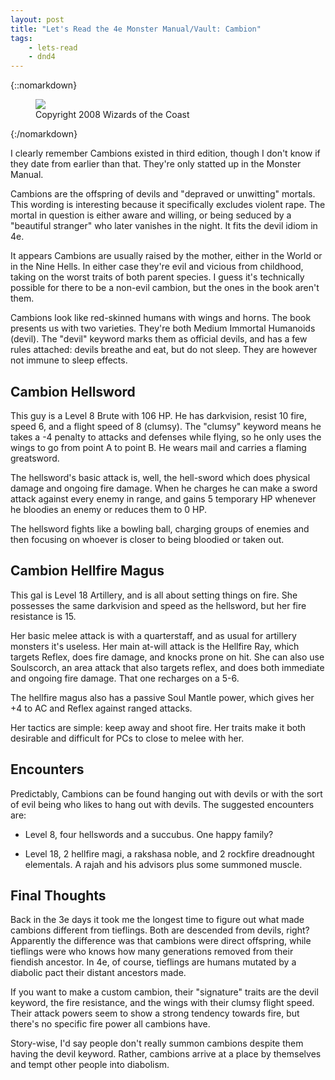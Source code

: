 ```yaml
---
layout: post
title: "Let's Read the 4e Monster Manual/Vault: Cambion"
tags:
    - lets-read
    - dnd4
---
```


{::nomarkdown}
<figure class="left">
  <img src="{{ "/assets/wir-mm-4e-cambion.png" | absolute_url }}"/>
  <figcaption>
    Copyright 2008 Wizards of the Coast
  </figcaption>
</figure>
{:/nomarkdown}

I clearly remember Cambions existed in third edition, though I don't know if
they date from earlier than that. They're only statted up in the Monster Manual.

Cambions are the offspring of devils and "depraved or unwitting" mortals. This
wording is interesting because it specifically excludes violent rape. The mortal
in question is either aware and willing, or being seduced by a "beautiful
stranger" who later vanishes in the night. It fits the devil idiom in 4e.

It appears Cambions are usually raised by the mother, either in the World or in
the Nine Hells. In either case they're evil and vicious from childhood, taking
on the worst traits of both parent species. I guess it's technically possible
for there to be a non-evil cambion, but the ones in the book aren't them.

Cambions look like red-skinned humans with wings and horns. The book presents us
with two varieties. They're both Medium Immortal Humanoids (devil). The "devil"
keyword marks them as official devils, and has a few rules attached: devils
breathe and eat, but do not sleep. They are however not immune to sleep effects.

## Cambion Hellsword

This guy is a Level 8 Brute with 106 HP. He has darkvision, resist 10 fire,
speed 6, and a flight speed of 8 (clumsy). The "clumsy" keyword means he takes a
-4 penalty to attacks and defenses while flying, so he only uses the wings to go
from point A to point B. He wears mail and carries a flaming greatsword.

The hellsword's basic attack is, well, the hell-sword which does physical damage
and ongoing fire damage. When he charges he can make a sword attack against
every enemy in range, and gains 5 temporary HP whenever he bloodies an enemy or
reduces them to 0 HP.

The hellsword fights like a bowling ball, charging groups of enemies and then
focusing on whoever is closer to being bloodied or taken out.

## Cambion Hellfire Magus

This gal is Level 18 Artillery, and is all about setting things on fire. She
possesses the same darkvision and speed as the hellsword, but her fire
resistance is 15.

Her basic melee attack is with a quarterstaff, and as usual for artillery
monsters it's useless. Her main at-will attack is the Hellfire Ray, which
targets Reflex, does fire damage, and knocks prone on hit. She can also use
Soulscorch, an area attack that also targets reflex, and does both immediate and
ongoing fire damage. That one recharges on a 5-6.

The hellfire magus also has a passive Soul Mantle power, which gives her +4 to
AC and Reflex against ranged attacks.

Her tactics are simple: keep away and shoot fire. Her traits make it both
desirable and difficult for PCs to close to melee with her.

## Encounters

Predictably, Cambions can be found hanging out with devils or with the sort of
evil being who likes to hang out with devils. The suggested encounters are:

- Level 8, four hellswords and a succubus. One happy family?

- Level 18, 2 hellfire magi, a rakshasa noble, and 2 rockfire dreadnought
  elementals. A rajah and his advisors plus some summoned muscle.

## Final Thoughts

Back in the 3e days it took me the longest time to figure out what made cambions
different from tieflings. Both are descended from devils, right? Apparently the
difference was that cambions were direct offspring, while tieflings were who
knows how many generations removed from their fiendish ancestor. In 4e, of
course, tieflings are humans mutated by a diabolic pact their distant ancestors
made.

If you want to make a custom cambion, their "signature" traits are the devil
keyword, the fire resistance, and the wings with their clumsy flight
speed. Their attack powers seem to show a strong tendency towards fire, but
there's no specific fire power all cambions have.

Story-wise, I'd say people don't really summon cambions despite them having the
devil keyword. Rather, cambions arrive at a place by themselves and tempt other
people into diabolism.
